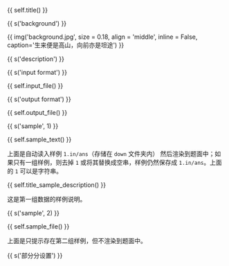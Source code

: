 {{ self.title() }}

{{ s('background') }}

{{ img('background.jpg', size = 0.18, align = 'middle', inline = False, caption='生来便是高山，向前亦是坦途') }}

{{ s('description') }}



{{ s('input format') }}

{{ self.input_file() }}

{{ s('output format') }}

{{ self.output_file() }}

{{ s('sample', 1) }}

{{ self.sample_text() }}

上面是自动读入样例 `1.in/ans`（存储在 `down` 文件夹内） 然后渲染到题面中；如果只有一组样例，则去掉 `1` 或将其替换成空串，样例仍然保存成 `1.in/ans`。上面的 `1` 可以是字符串。

{{ self.title_sample_description() }}

这是第一组数据的样例说明。

{{ s('sample', 2) }}

{{ self.sample_file() }}

上面是只提示存在第二组样例，但不渲染到题面中。

{{ s('部分分设置') }}

